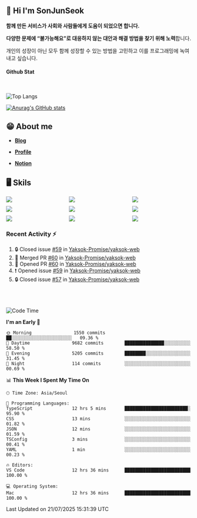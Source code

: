 ## 👋 Hi I'm SonJunSeok

**함께 만든 서비스가 사회와 사람들에게 도움이 되었으면 합니다.** 

**다양한 문제에 “불가능해요”로 대응하지 않는 대안과 해결 방법을 찾기 위해 노력**합니다. 

개인의 성장이 아닌 모두 함께 성장할 수 있는 방법을 고민하고 이를 프로그래밍에 녹여내고 싶습니다.

#### Github Stat
<div style="margin-top:50px;">

![Top Langs](https://github-readme-stats.vercel.app/api/top-langs/?username=kd02109&layout=compact&bg_color=dbf4ff&title_color=67adcc&text_color=67adcc&hide_border=true&show_icons=true&icon_color=67adcc&rank_icon=github&count_private=true&card_width=400px&card_height=300px)

[![Anurag's GitHub stats](https://github-readme-stats.vercel.app/api?username=kd02109&bg_color=dbf4ff&title_color=67adcc&text_color=67adcc&hide_border=true&show_icons=true&icon_color=67adcc&rank_icon=github&count_private=true&card_width=250px)](https://github.com/anuraghazra/github-readme-stats)


</div>



## 😁 About me
-  <a href="https://sonblog.vercel.app/" target="_blank"><strong>Blog</strong></a>

-  <a href="https://nostalgic-marquis-7af.notion.site/Frontend-Engineer-ec9b6e38c7824e7fb7f6fca4fc8564a5?pvs=74" target="_blank"><strong>Profile</strong></a>

-  <a href="https://nostalgic-marquis-7af.notion.site/Front-End-f0f3b7fcec3045c482c1cd33dfcf2abc?pvs=74" target="_blank"><strong>Notion</strong></a>

## 🖥️ Skils


<div style="display:grid; grid-template-rows:repeat(3, 1fr); grid-template-columns:repeat(3, 1fr); gap:10px">
  <img src="https://img.shields.io/badge/javascript-F7DF1E?style=flat-square&logo=javascript&logoColor=black"> 
  <img src="https://img.shields.io/badge/typescript-3178C6?style=flat-square&logo=typescript&logoColor=white"/>
  <img src="https://img.shields.io/badge/react-61DAFB?style=flat-square&logo=react&logoColor=black"/>
  <img src="https://img.shields.io/badge/redux-764ABC?style=flat-square&logo=redux&logoColor=white"/>
  <img src="https://img.shields.io/badge/styledcomponents-DB7093?style=flat-square&logo=styledcomponents&logoColor=white"/>
  <img src="https://img.shields.io/badge/tailwindcss-06B6D4?style=flat-square&logo=tailwindcss&logoColor=white"/>
  <img src="https://img.shields.io/badge/reactquery-FF4154?style=flat-square&logo=reactquery&logoColor=white"/>
  <img src="https://img.shields.io/badge/Next.js-B4B4DC?style=flat&logo=Next.js&logoColor=black"/>
  <img src="https://img.shields.io/badge/reactrouter-CA4245?style=flat-square&logo=reactrouter&logoColor=white"/>
</div>

### Recent Activity :zap:
<!--START_SECTION:activity-->
1. 🔒 Closed issue [#59](https://github.com/Yaksok-Promise/yaksok-web/issues/59) in [Yaksok-Promise/yaksok-web](https://github.com/Yaksok-Promise/yaksok-web)
2. 🎉 Merged PR [#60](https://github.com/Yaksok-Promise/yaksok-web/pull/60) in [Yaksok-Promise/yaksok-web](https://github.com/Yaksok-Promise/yaksok-web)
3. 💪 Opened PR [#60](https://github.com/Yaksok-Promise/yaksok-web/pull/60) in [Yaksok-Promise/yaksok-web](https://github.com/Yaksok-Promise/yaksok-web)
4. ❗ Opened issue [#59](https://github.com/Yaksok-Promise/yaksok-web/issues/59) in [Yaksok-Promise/yaksok-web](https://github.com/Yaksok-Promise/yaksok-web)
5. 🔒 Closed issue [#57](https://github.com/Yaksok-Promise/yaksok-web/issues/57) in [Yaksok-Promise/yaksok-web](https://github.com/Yaksok-Promise/yaksok-web)
<!--END_SECTION:activity-->

<br/>
<br/>

<!--START_SECTION:waka-->
![Code Time](http://img.shields.io/badge/Code%20Time-2%2C359%20hrs%2017%20mins-blue)

**I'm an Early 🐤** 

```text
🌞 Morning                1550 commits        ██░░░░░░░░░░░░░░░░░░░░░░░   09.36 % 
🌆 Daytime                9682 commits        ███████████████░░░░░░░░░░   58.50 % 
🌃 Evening                5205 commits        ████████░░░░░░░░░░░░░░░░░   31.45 % 
🌙 Night                  114 commits         ░░░░░░░░░░░░░░░░░░░░░░░░░   00.69 % 
```


📊 **This Week I Spent My Time On** 

```text
🕑︎ Time Zone: Asia/Seoul

💬 Programming Languages: 
TypeScript               12 hrs 5 mins       ████████████████████████░   95.90 % 
CSS                      13 mins             ░░░░░░░░░░░░░░░░░░░░░░░░░   01.82 % 
JSON                     12 mins             ░░░░░░░░░░░░░░░░░░░░░░░░░   01.59 % 
TSConfig                 3 mins              ░░░░░░░░░░░░░░░░░░░░░░░░░   00.41 % 
YAML                     1 min               ░░░░░░░░░░░░░░░░░░░░░░░░░   00.23 % 

🔥 Editors: 
VS Code                  12 hrs 36 mins      █████████████████████████   100.00 % 

💻 Operating System: 
Mac                      12 hrs 36 mins      █████████████████████████   100.00 % 
```


 Last Updated on 21/07/2025 15:31:39 UTC
<!--END_SECTION:waka-->
